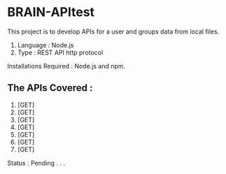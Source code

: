 # BRAIN-APItest
This project is to develop APIs for a user and groups data from local files.

1. Language : Node.js
2. Type     : REST API http protocol

Installations Required : Node.js and npm.

## The APIs Covered :
1. [GET]
2. [GET]
3. [GET]
4. [GET]
5. [GET]
6. [GET]
7. [GET]

Status : Pending . . .


